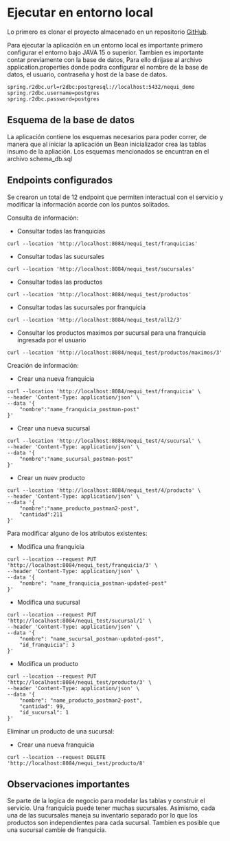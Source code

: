 # Ejecutar en entorno local

Lo primero es clonar el proyecto almacenado en un repositorio [GitHub](https://github.com/angelforero/nequi_test).

Para ejecutar la aplicación en un entorno local es importante primero configurar el entorno bajo JAVA 15 o superior. Tambien es importante contar previamente con la base de datos, Para ello dirijase al archivo application.properties donde podra configurar el nombre de la base de datos, el usuario, contraseña y host de la base de datos.

```
spring.r2dbc.url=r2dbc:postgresql://localhost:5432/nequi_demo
spring.r2dbc.username=postgres
spring.r2dbc.password=postgres
```

## Esquema de la base de datos

La aplicación contiene los esquemas necesarios para poder correr, de manera que al iniciar la aplicación un Bean inicializador crea las tablas insumo de la apliación. Los esquemas mencionados se encuntran en el archivo schema_db.sql 


## Endpoints configurados

Se crearon un total de 12 endpoint que permiten interactual con el servicio y modificar la información acorde con los puntos solitados.

Consulta de información:

* Consultar todas las franquicias

```
curl --location 'http://localhost:8084/nequi_test/franquicias'
```
* Consultar todas las sucursales

```
curl --location 'http://localhost:8084/nequi_test/sucursales'
```
* Consultar todas las productos

```
curl --location 'http://localhost:8084/nequi_test/productos'
```
* Consultar todas las sucursales por franquicia

```
curl --location 'http://localhost:8084/nequi_test/all2/3'
```
* Consultar los productos maximos por sucursal para una franquicia ingresada por el usuario

```
curl --location 'http://localhost:8084/nequi_test/productos/maximos/3'
```

Creación de información:
* Crear una nueva franquicia

```
curl --location 'http://localhost:8084/nequi_test/franquicia' \
--header 'Content-Type: application/json' \
--data '{
    "nombre":"name_franquicia_postman-post"
}'
```
* Crear una nueva sucursal

```
curl --location 'http://localhost:8084/nequi_test/4/sucursal' \
--header 'Content-Type: application/json' \
--data '{
    "nombre":"name_sucursal_postman-post"
}'
```
* Crear un nuev producto

```
curl --location 'http://localhost:8084/nequi_test/4/producto' \
--header 'Content-Type: application/json' \
--data '{
    "nombre":"name_producto_postman2-post",
    "cantidad":211
}'
```
Para modificar alguno de los atributos existentes:

* Modifica una franquicia

```
curl --location --request PUT 'http://localhost:8084/nequi_test/franquicia/3' \
--header 'Content-Type: application/json' \
--data '{
    "nombre": "name_franquicia_postman-updated-post"
}'
```
* Modifica una sucursal

```
curl --location --request PUT 'http://localhost:8084/nequi_test/sucursal/1' \
--header 'Content-Type: application/json' \
--data '{
    "nombre": "name_sucursal_postman-updated-post",
    "id_franquicia": 3
}'
```
* Modifica un producto

```
curl --location --request PUT 'http://localhost:8084/nequi_test/producto/3' \
--header 'Content-Type: application/json' \
--data '{
    "nombre": "name_producto_postman2-post",
    "cantidad": 99,
    "id_sucursal": 1
}'
```

Eliminar un producto de una sucursal:
* Crear una nueva franquicia

```
curl --location --request DELETE 'http://localhost:8084/nequi_test/producto/8'
```


## Observaciones importantes

Se parte de la logíca de negocio para modelar las tablas y construir el servicio. Una franquicia puede tener muchas sucursales. Asimismo, cada una de las sucursales maneja su inventario separado por lo que los productos son independientes para cada sucursal. Tambien es posible que una sucursal cambie de franquicia.



